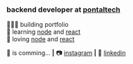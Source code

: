 ### backend developer at [pontaltech][pontaltech]

👨🏼‍💻 building portfolio  
🧠 learning [node][node] and [react][react]    
💜 loving [node][node] and [react][react]  

🏡 is comming... **|** 
📷 [instagram][instagram] **|** 
👔 [linkedin][linkedin]

[react]: http://reactjs.org
[node]: https://nodejs.org/en/
[instagram]: https://www.instagram.com/charlesagra
[linkedin]: https://www.linkedin.com/in/charles-agra-1b838a105/
[pontaltech]: https://www.pontaltech.com.br/
